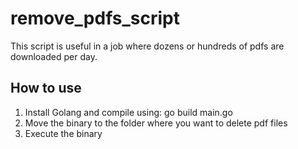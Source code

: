 # remove_pdfs_script
This script is useful in a job where dozens or hundreds of pdfs are downloaded per day.

## How to use
1. Install Golang and compile using: go build main.go
2. Move the binary to the folder where you want to delete pdf files
3. Execute the binary
